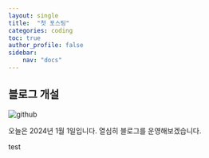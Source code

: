 ```yaml
---
layout: single
title:  "첫 포스팅"
categories: coding
toc: true
author_profile: false
sidebar:
    nav: "docs"
---
```

## 블로그 개설

![github](../../images/2024-01-01-first/github.png)

오늘은 2024년 1월 1일입니다.
열심히 블로그를 운영해보겠습니다.

test